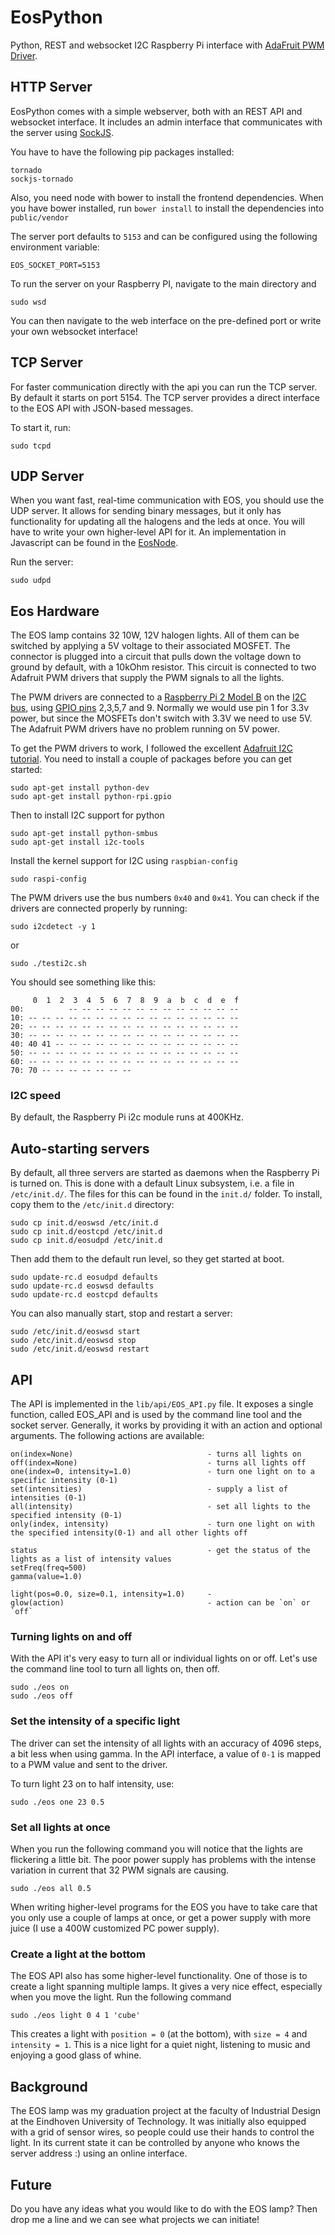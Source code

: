 # EosPython
Python, REST and websocket I2C Raspberry Pi interface with [AdaFruit PWM Driver](http://www.adafruit.com/products/815).

## HTTP Server
EosPython comes with a simple webserver, both with an REST API and websocket interface. It includes an admin interface 
that communicates with the server using [SockJS](http://sockjs.org).

You have to have the following pip packages installed:

    tornado
    sockjs-tornado

Also, you need node with bower to install the frontend dependencies. When you have bower installed, run `bower install`
to install the dependencies into `public/vendor`

The server port defaults to `5153` and can be configured using the following environment variable:

    EOS_SOCKET_PORT=5153
    
To run the server on your Raspberry PI, navigate to the main directory and

    sudo wsd

You can then navigate to the web interface on the pre-defined port or write your own websocket interface!

## TCP Server
For faster communication directly with the api you can run the TCP server. By default it starts on port 5154. The TCP server
provides a direct interface to the EOS API with JSON-based messages.

To start it, run:

    sudo tcpd
    
## UDP Server

When you want fast, real-time communication with EOS, you should use the UDP server. It allows for sending binary messages,
but it only has functionality for updating all the halogens and the leds at once. You will have to write your own 
higher-level API for it. An implementation in Javascript can be found in the [EosNode](https://github.com/rulkens/EosNode).

Run the server:

    sudo udpd

## Eos Hardware
The EOS lamp contains 32 10W, 12V halogen lights. All of them can be switched by applying a 5V voltage to their 
associated MOSFET. The connector is plugged into a circuit that pulls down the voltage down to ground by default, 
with a 10kOhm resistor. This circuit is connected to two Adafruit PWM drivers that supply the PWM signals to all the 
lights.

The PWM drivers are connected to a [Raspberry Pi 2 Model B](https://www.raspberrypi.org/products/raspberry-pi-2-model-b/) 
on the [I2C bus](http://en.wikipedia.org/wiki/I%C2%B2C), using [GPIO pins](http://pi.gadgetoid.com/pinout)
2,3,5,7 and 9. Normally we would use pin 1 for 3.3v power, but since the MOSFETs don't switch with 3.3V we need to use
5V. The Adafruit PWM drivers have no problem running on 5V power.

To get the PWM drivers to work, I followed the excellent 
[Adafruit I2C tutorial](https://learn.adafruit.com/adafruits-raspberry-pi-lesson-4-gpio-setup/overview). You need to
install a couple of packages before you can get started:

    sudo apt-get install python-dev
    sudo apt-get install python-rpi.gpio
    
Then to install I2C support for python

    sudo apt-get install python-smbus
    sudo apt-get install i2c-tools
    
Install the kernel support for I2C using `raspbian-config`

    sudo raspi-config
 
 
The PWM drivers use the bus numbers `0x40` and `0x41`. You can check if the drivers are connected properly by running:

    sudo i2cdetect -y 1
    
or
    
    sudo ./testi2c.sh
    
You should see something like this:

         0  1  2  3  4  5  6  7  8  9  a  b  c  d  e  f
    00:          -- -- -- -- -- -- -- -- -- -- -- -- --
    10: -- -- -- -- -- -- -- -- -- -- -- -- -- -- -- --
    20: -- -- -- -- -- -- -- -- -- -- -- -- -- -- -- --
    30: -- -- -- -- -- -- -- -- -- -- -- -- -- -- -- --
    40: 40 41 -- -- -- -- -- -- -- -- -- -- -- -- -- --
    50: -- -- -- -- -- -- -- -- -- -- -- -- -- -- -- --
    60: -- -- -- -- -- -- -- -- -- -- -- -- -- -- -- --
    70: 70 -- -- -- -- -- -- --

### I2C speed

By default, the Raspberry Pi i2c module runs at 400KHz. 

## Auto-starting servers

By default, all three servers are started as daemons when the Raspberry Pi is turned on. This is done with a default 
Linux subsystem, i.e. a file in `/etc/init.d/`. The files for this can be found in the `init.d/` folder. To install, copy
them to the `/etc/init.d` directory:

    sudo cp init.d/eoswsd /etc/init.d
    sudo cp init.d/eostcpd /etc/init.d
    sudo cp init.d/eosudpd /etc/init.d
    
Then add them to the default run level, so they get started at boot.

    sudo update-rc.d eosudpd defaults
    sudo update-rc.d eoswsd defaults
    sudo update-rc.d eostcpd defaults

You can also manually start, stop and restart a server:

    sudo /etc/init.d/eoswsd start
    sudo /etc/init.d/eoswsd stop
    sudo /etc/init.d/eoswsd restart

## API
The API is implemented in the `lib/api/EOS_API.py` file. It exposes a single function, called EOS_API and is used by
the command line tool and the socket server. Generally, it works by providing it with an action and optional
arguments. The following actions are available:

    on(index=None)                              - turns all lights on
    off(index=None)                             - turns all lights off
    one(index=0, intensity=1.0)                 - turn one light on to a specific intensity (0-1)
    set(intensities)                            - supply a list of intensities (0-1)
    all(intensity)                              - set all lights to the specified intensity (0-1)
    only(index, intensity)                      - turn one light on with the specified intensity(0-1) and all other lights off
    
    status                                      - get the status of the lights as a list of intensity values
    setFreq(freq=500)
    gamma(value=1.0)

    light(pos=0.0, size=0.1, intensity=1.0)     - 
    glow(action)                                - action can be `on` or `off`
    
### Turning lights on and off
With the API it's very easy to turn all or individual lights on or off. Let's use the command line tool to turn all
lights on, then off.

    sudo ./eos on
    sudo ./eos off
    
### Set the intensity of a specific light
The driver can set the intensity of all lights with an accuracy of 4096 steps, a bit less when using gamma. In the
API interface, a value of `0-1` is mapped to a PWM value and sent to the driver. 

To turn light 23 on to half intensity, use:

    sudo ./eos one 23 0.5
    
### Set all lights at once

When you run the following command you will notice that the lights are flickering a little bit. The poor power
supply has problems with the intense variation in current that 32 PWM signals are causing.

    sudo ./eos all 0.5
    
When writing higher-level programs for the EOS you have to take care that you only use a couple of lamps at once, 
or get a power supply with more juice (I use a 400W customized PC power supply).

### Create a light at the bottom
The EOS API also has some higher-level functionality. One of those is to create a light spanning multiple lamps.
It gives a very nice effect, especially when you move the light. Run the following command

    sudo ./eos light 0 4 1 'cube'
    
This creates a light with `position = 0` (at the bottom), with `size = 4` and `intensity = 1`. This is a nice light 
for a quiet night, listening to music and enjoying a good glass of whine.


## Background
The EOS lamp was my graduation project at the faculty of Industrial Design at the Eindhoven University of Technology.
It was initially also equipped with a grid of sensor wires, so people could use their hands to control the light. 
In its current state it can be controlled by anyone who knows the server address :) using an online interface.

## Future
Do you have any ideas what you would like to do with the EOS lamp? Then drop me a line and we can see what projects we
can initiate!
